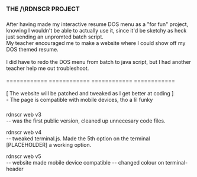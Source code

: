 <h3 align="left">THE /\RDNSCR PROJECT</h3>

###

<p align="left">After having made my interactive resume DOS menu as a "for fun" project, knowing I wouldn't be able to actually use it, since it'd be sketchy as heck just sending an unpromted batch script. <br>My teacher encouraged me to make a website where I could show off my DOS themed resume. <br><br>I did have to redo the DOS menu from batch to java script, but I had another teacher help me out troubleshoot.<br><br>============ ============ ============ ============<br><br>[ The website will be patched and tweaked as I get better at coding ]<br>- The page is compatible with mobile devices, tho a lil funky</p>

###

<p align-"left">rdnscr web v3 <br> 
-- was the first public version, cleaned up unnecesary code files. </p>

<p align-"left">rdnscr web v4 <br>
-- tweaked terminal.js. Made the 5th option on the terminal [PLACEHOLDER] a working option. </p>

<p align-"left">rdnscr web v5 <br>
-- website made mobile device compatible
-- changed colour on terminal-header </p>
